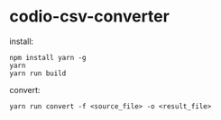 # codio-csv-converter

install:
```
npm install yarn -g
yarn
yarn run build
```

convert:
```
yarn run convert -f <source_file> -o <result_file>
```

